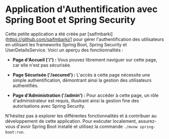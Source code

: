 # Application d'Authentification avec Spring Boot et Spring Security

Cette petite application a été créée par [saifmbarki](https://github.com/saifmbarki/] pour gérer l'authentification des utilisateurs en utilisant les frameworks Spring Boot, Spring Security et UserDetailsService. Voici un aperçu des fonctionnalités :

- **Page d'Accueil ('/') :** Vous pouvez librement naviguer sur cette page, car elle n'est pas sécurisée.

- **Page Sécurisée ('/secured') :** L'accès à cette page nécessite une simple authentification, démontrant ainsi la gestion des utilisateurs authentifiés.

- **Page d'Administration ('/admin') :** Pour accéder à cette page, un rôle d'administrateur est requis, illustrant ainsi la gestion fine des autorisations avec Spring Security.

N'hésitez pas à explorer les différentes fonctionnalités et à contribuer au développement de cette application. Pour exécuter localement, assurez-vous d'avoir Spring Boot installé et utilisez la commande `./mvnw spring-boot:run`.
